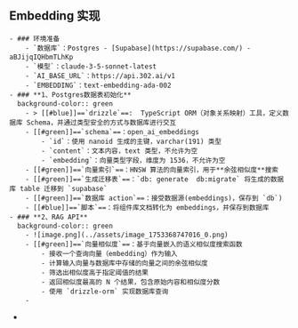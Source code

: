 ## Embedding 实现
	- ### 环境准备
		- `数据库`：Postgres - [Supabase](https://supabase.com/) - aBJijqIQHbmTLhKp
		- `模型`：claude-3-5-sonnet-latest
		- `AI_BASE_URL`：https://api.302.ai/v1
		- `EMBEDDING`：text-embedding-ada-002
	- ### **1、Postgres数据表初始化**
	  background-color:: green
		- > [[#blue]]==`drizzle`==:  TypeScript ORM（对象关系映射）工具，定义数据库 Schema，并通过类型安全的方式与数据库进行交互
		- [[#green]]==`schema`==：open_ai_embeddings
			- `id`：使用 nanoid 生成的主键，varchar(191) 类型
			- `content`：文本内容，text 类型，不允许为空
			- `embedding`：向量类型字段，维度为 1536，不允许为空
		- [[#green]]==`向量索引`==：HNSW 算法的向量索引，用于**余弦相似度**搜索
		- [[#green]]==`生成迁移表`==：`db: generate  db:migrate` 将生成的数据库 table 迁移到 `supabase`
		- [[#green]]==`数据库 action`==：接受数据源(embeddings)，保存到 `db`)
		- [[#blue]]==`脚本`==：将组件库文档转化为 embeddings，并保存到数据库
	- ### **2、RAG API**
	  background-color:: green
		- ![image.png](../assets/image_1753368747016_0.png)
		- [[#green]]==`向量相似度`==：基于向量嵌入的语义相似度搜索函数
			- 接收一个查询向量（embedding）作为输入
			- 计算输入向量与数据库中存储的向量之间的余弦相似度
			- 筛选出相似度高于指定阈值的结果
			- 返回相似度最高的 N 个结果，包含原始内容和相似度分数
			- 使用 `drizzle-orm` 实现数据库查询
		-
-